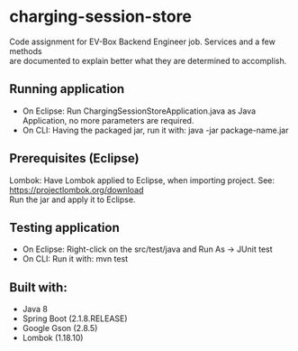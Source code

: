 charging-session-store
=============

Code assignment for EV-Box Backend Engineer job. Services and a few methods   
are documented to explain better what they are determined to accomplish.  
  


Running application
---------------

- On Eclipse: Run ChargingSessionStoreApplication.java as Java Application, no more parameters are required.
- On CLI: Having the packaged jar, run it with: java -jar package-name.jar  



Prerequisites (Eclipse)
--------------- 

Lombok:
Have Lombok applied to Eclipse, when importing project. See: https://projectlombok.org/download  
Run the jar and apply it to Eclipse.  



 Testing application
 ---------------  
 
 - On Eclipse: Right-click on the src/test/java and Run As -> JUnit test  
 - On CLI: Run it with: mvn test  
 
 
 
 Built with:
 --------------- 

- Java 8
- Spring Boot (2.1.8.RELEASE)
- Google Gson (2.8.5)
- Lombok (1.18.10)